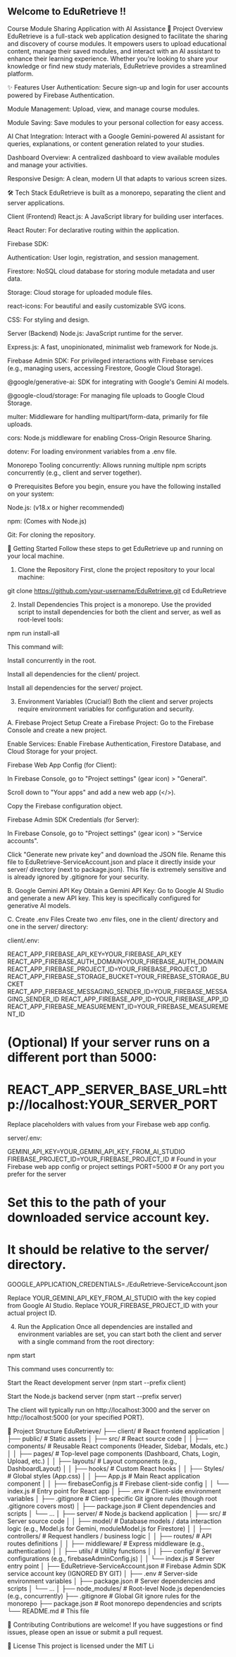 ## Welcome to EduRetrieve !!

Course Module Sharing Application with AI Assistance
🚀 Project Overview
EduRetrieve is a full-stack web application designed to facilitate the sharing and discovery of course modules. It empowers users to upload educational content, manage their saved modules, and interact with an AI assistant to enhance their learning experience. Whether you're looking to share your knowledge or find new study materials, EduRetrieve provides a streamlined platform.

✨ Features
User Authentication: Secure sign-up and login for user accounts powered by Firebase Authentication.

Module Management: Upload, view, and manage course modules.

Module Saving: Save modules to your personal collection for easy access.

AI Chat Integration: Interact with a Google Gemini-powered AI assistant for queries, explanations, or content generation related to your studies.

Dashboard Overview: A centralized dashboard to view available modules and manage your activities.

Responsive Design: A clean, modern UI that adapts to various screen sizes.

🛠️ Tech Stack
EduRetrieve is built as a monorepo, separating the client and server applications.

Client (Frontend)
React.js: A JavaScript library for building user interfaces.

React Router: For declarative routing within the application.

Firebase SDK:

Authentication: User login, registration, and session management.

Firestore: NoSQL cloud database for storing module metadata and user data.

Storage: Cloud storage for uploaded module files.

react-icons: For beautiful and easily customizable SVG icons.

CSS: For styling and design.

Server (Backend)
Node.js: JavaScript runtime for the server.

Express.js: A fast, unopinionated, minimalist web framework for Node.js.

Firebase Admin SDK: For privileged interactions with Firebase services (e.g., managing users, accessing Firestore, Google Cloud Storage).

@google/generative-ai: SDK for integrating with Google's Gemini AI models.

@google-cloud/storage: For managing file uploads to Google Cloud Storage.

multer: Middleware for handling multipart/form-data, primarily for file uploads.

cors: Node.js middleware for enabling Cross-Origin Resource Sharing.

dotenv: For loading environment variables from a .env file.

Monorepo Tooling
concurrently: Allows running multiple npm scripts concurrently (e.g., client and server together).

⚙️ Prerequisites
Before you begin, ensure you have the following installed on your system:

Node.js: (v18.x or higher recommended)

npm: (Comes with Node.js)

Git: For cloning the repository.

🚀 Getting Started
Follow these steps to get EduRetrieve up and running on your local machine.

1. Clone the Repository
First, clone the project repository to your local machine:

git clone https://github.com/your-username/EduRetrieve.git
cd EduRetrieve

2. Install Dependencies
This project is a monorepo. Use the provided script to install dependencies for both the client and server, as well as root-level tools:

npm run install-all

This command will:

Install concurrently in the root.

Install all dependencies for the client/ project.

Install all dependencies for the server/ project.

3. Environment Variables (Crucial!)
Both the client and server projects require environment variables for configuration and security.

A. Firebase Project Setup
Create a Firebase Project: Go to the Firebase Console and create a new project.

Enable Services: Enable Firebase Authentication, Firestore Database, and Cloud Storage for your project.

Firebase Web App Config (for Client):

In Firebase Console, go to "Project settings" (gear icon) > "General".

Scroll down to "Your apps" and add a new web app (</>).

Copy the Firebase configuration object.

Firebase Admin SDK Credentials (for Server):

In Firebase Console, go to "Project settings" (gear icon) > "Service accounts".

Click "Generate new private key" and download the JSON file. Rename this file to EduRetrieve-ServiceAccount.json and place it directly inside your server/ directory (next to package.json). This file is extremely sensitive and is already ignored by .gitignore for your security.

B. Google Gemini API Key
Obtain a Gemini API Key: Go to Google AI Studio and generate a new API key. This key is specifically configured for generative AI models.

C. Create .env Files
Create two .env files, one in the client/ directory and one in the server/ directory:

client/.env:

REACT_APP_FIREBASE_API_KEY=YOUR_FIREBASE_API_KEY
REACT_APP_FIREBASE_AUTH_DOMAIN=YOUR_FIREBASE_AUTH_DOMAIN
REACT_APP_FIREBASE_PROJECT_ID=YOUR_FIREBASE_PROJECT_ID
REACT_APP_FIREBASE_STORAGE_BUCKET=YOUR_FIREBASE_STORAGE_BUCKET
REACT_APP_FIREBASE_MESSAGING_SENDER_ID=YOUR_FIREBASE_MESSAGING_SENDER_ID
REACT_APP_FIREBASE_APP_ID=YOUR_FIREBASE_APP_ID
REACT_APP_FIREBASE_MEASUREMENT_ID=YOUR_FIREBASE_MEASUREMENT_ID
# (Optional) If your server runs on a different port than 5000:
# REACT_APP_SERVER_BASE_URL=http://localhost:YOUR_SERVER_PORT

Replace placeholders with values from your Firebase web app config.

server/.env:

GEMINI_API_KEY=YOUR_GEMINI_API_KEY_FROM_AI_STUDIO
FIREBASE_PROJECT_ID=YOUR_FIREBASE_PROJECT_ID # Found in your Firebase web app config or project settings
PORT=5000 # Or any port you prefer for the server
# Set this to the path of your downloaded service account key.
# It should be relative to the server/ directory.
GOOGLE_APPLICATION_CREDENTIALS=./EduRetrieve-ServiceAccount.json

Replace YOUR_GEMINI_API_KEY_FROM_AI_STUDIO with the key copied from Google AI Studio.
Replace YOUR_FIREBASE_PROJECT_ID with your actual project ID.

4. Run the Application
Once all dependencies are installed and environment variables are set, you can start both the client and server with a single command from the root directory:

npm start

This command uses concurrently to:

Start the React development server (npm start --prefix client)

Start the Node.js backend server (npm start --prefix server)

The client will typically run on http://localhost:3000 and the server on http://localhost:5000 (or your specified PORT).

📂 Project Structure
EduRetrieve/
├── client/                 # React frontend application
│   ├── public/             # Static assets
│   ├── src/                # React source code
│   │   ├── components/     # Reusable React components (Header, Sidebar, Modals, etc.)
│   │   ├── pages/          # Top-level page components (Dashboard, Chats, Login, Upload, etc.)
│   │   ├── layouts/        # Layout components (e.g., DashboardLayout)
│   │   ├── hooks/          # Custom React hooks
│   │   ├── Styles/         # Global styles (App.css)
│   │   ├── App.js          # Main React application component
│   │   ├── firebaseConfig.js # Firebase client-side config
│   │   └── index.js        # Entry point for React app
│   ├── .env                # Client-side environment variables
│   ├── .gitignore          # Client-specific Git ignore rules (though root .gitignore covers most)
│   ├── package.json        # Client dependencies and scripts
│   └── ...
│
├── server/                 # Node.js backend application
│   ├── src/                # Server source code
│   │   ├── model/          # Database models / data interaction logic (e.g., Model.js for Gemini, moduleModel.js for Firestore)
│   │   ├── controllers/    # Request handlers / business logic
│   │   ├── routes/         # API routes definitions
│   │   ├── middleware/     # Express middleware (e.g., authentication)
│   │   ├── utils/          # Utility functions
│   │   ├── config/         # Server configurations (e.g., firebaseAdminConfig.js)
│   │   └── index.js        # Server entry point
│   ├── EduRetrieve-ServiceAccount.json # Firebase Admin SDK service account key (IGNORED BY GIT)
│   ├── .env                # Server-side environment variables
│   ├── package.json        # Server dependencies and scripts
│   └── ...
│
├── node_modules/           # Root-level Node.js dependencies (e.g., concurrently)
├── .gitignore              # Global Git ignore rules for the monorepo
├── package.json            # Root monorepo dependencies and scripts
└── README.md               # This file

🤝 Contributing
Contributions are welcome! If you have suggestions or find issues, please open an issue or submit a pull request.

📄 License
This project is licensed under the MIT Li